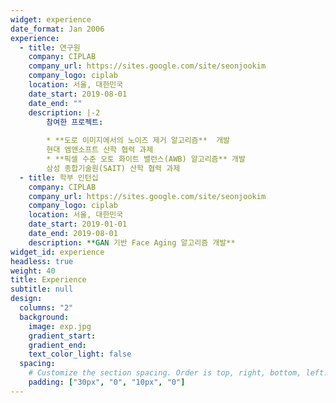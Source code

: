 ```yaml
---
widget: experience
date_format: Jan 2006
experience:
  - title: 연구원
    company: CIPLAB
    company_url: https://sites.google.com/site/seonjookim
    company_logo: ciplab
    location: 서울, 대한민국
    date_start: 2019-08-01
    date_end: ""
    description: |-2
        참여한 프로젝트:
        
        * **도로 이미지에서의 노이즈 제거 알고리즘**  개발  
        현대 엠앤소프트 산학 협력 과제
        * **픽셀 수준 오토 화이트 밸런스(AWB) 알고리즘** 개발  
        삼성 종합기술원(SAIT) 산학 협력 과제
  - title: 학부 인턴십
    company: CIPLAB
    company_url: https://sites.google.com/site/seonjookim
    company_logo: ciplab
    location: 서울, 대한민국
    date_start: 2019-01-01
    date_end: 2019-08-01
    description: **GAN 기반 Face Aging 알고리즘 개발**
widget_id: experience
headless: true
weight: 40
title: Experience
subtitle: null
design:
  columns: "2"
  background:
    image: exp.jpg
    gradient_start:
    gradient_end:
    text_color_light: false
  spacing:
    # Customize the section spacing. Order is top, right, bottom, left.
    padding: ["30px", "0", "10px", "0"]
---
```

